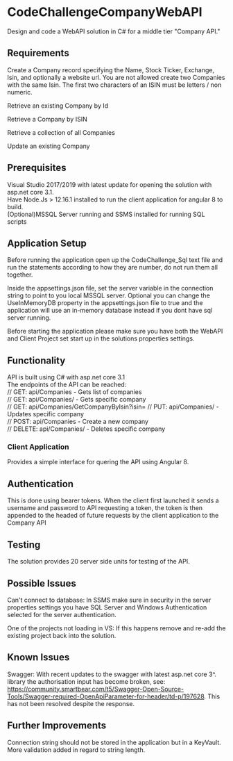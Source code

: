 # CodeChallengeCompanyWebAPI
Design and code a WebAPI solution in C# for a middle tier "Company API."

## Requirements
Create a Company record specifying the Name, Stock Ticker, Exchange, Isin, and optionally a website
url. You are not allowed create two Companies with the same Isin. The first two characters of an ISIN
must be letters / non numeric.

Retrieve an existing Company by Id

Retrieve a Company by ISIN

Retrieve a collection of all Companies

Update an existing Company

## Prerequisites
Visual Studio 2017/2019 with latest update for opening the solution with asp.net core 3.1.  
Have Node.Js > 12.16.1 installed to run the client application for angular 8 to build.  
(Optional)MSSQL Server running and SSMS installed for running SQL scripts  

## Application Setup
Before running the application open up the CodeChallenge_Sql text file and run the statements according to how they are number, do not run them all together.

Inside the appsettings.json file, set the server variable in the connection string to point to you local MSSQL server.
Optional you can change the UseInMemoryDB property in the appsettings.json file to true and the application will use an in-memory database instead if you dont have sql server running.

Before starting the application please make sure you have both the WebAPI and Client Project set start up in the solutions properties settings.

## Functionality
API is built using C# with  asp.net core 3.1  
The endpoints of the API can be reached:  
// GET: api/Companies - Gets list of companies  
// GET: api/Companies/<id> - Gets specific company  
// GET: api/Companies/GetCompanyByIsin?isin=<isin> 
// PUT: api/Companies/<id> - Updates specific company  
// POST: api/Companies - Create a new company  
// DELETE: api/Companies/<id> - Deletes specific company  
  
### Client Application
Provides a simple interface for quering the API using Angular 8.

## Authentication
This is done using bearer tokens. When the client first launched it sends a username and password to API requesting a token,
the token is then appended to the headed of future requests by the client application to the Company API

## Testing
The solution provides 20 server side units for testing of the API.

## Possible Issues
Can't connect to database: In SSMS make sure in security in the server properties settings you have SQL Server and Windows Authentication selected for the server authentication.

One of the projects not loading in VS: If this happens remove and re-add the existing project back into the solution. 

## Known Issues
Swagger: With recent updates to the swagger with latest asp.net core 3^. library the authorisation input has become broken, see: https://community.smartbear.com/t5/Swagger-Open-Source-Tools/Swagger-required-OpenApiParameter-for-header/td-p/197628. This has not been resolved despite the response.

## Further Improvements
Connection string should not be stored in the application but in a KeyVault.
More validation added in regard to string length.
